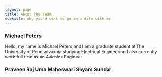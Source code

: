 ```yaml
---
layout: page
title: About The Team
subtitle: Why you'd want to go on a date with me
---
```


### Michael Peters

Hello, my name is Michael Peters and I am a graduate student at The University of Pennsylvannia studying Electrical Engineering
I also currently work full time as an Avionics Engineer


### Praveen Raj Uma Maheswari Shyam Sundar

